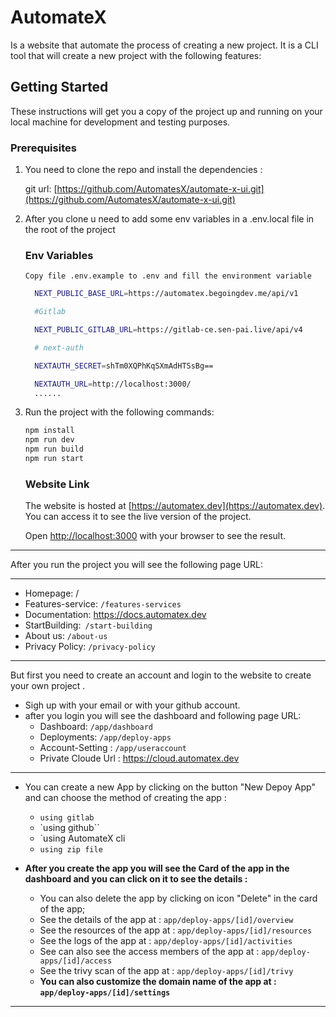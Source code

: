 # AutomateX

Is a website that automate the process of creating a new project. It is a CLI tool that will create a new project with
the following features:

## Getting Started

These instructions will get you a copy of the project up and running on your local machine for development and testing
purposes.

### Prerequisites

1. You need to clone the repo and install the dependencies :

   git url: [https://github.com/AutomatesX/automate-x-ui.git](https://github.com/AutomatesX/automate-x-ui.git)


2. After you clone u need to add some env variables in a .env.local file in the root of the project
   ### Env Variables
       Copy file .env.example to .env and fill the environment variable
    ```bash
      NEXT_PUBLIC_BASE_URL=https://automatex.begoingdev.me/api/v1

      #Gitlab
   
      NEXT_PUBLIC_GITLAB_URL=https://gitlab-ce.sen-pai.live/api/v4
   
      # next-auth
   
      NEXTAUTH_SECRET=shTm0XQPhKqSXmAdHTSsBg==
   
      NEXTAUTH_URL=http://localhost:3000/
      ......
3. Run the project with the following commands:

   ```bash
   npm install 
   npm run dev
   npm run build
   npm run start
   ```

   ### Website Link
   
   The website is hosted at [https://automatex.dev](https://automatex.dev). You can access it to see the live version of
   the project.
   
   Open [http://localhost:3000](http://localhost:3000) with your browser to see the result.

---

 After you run the project you will see the following page URL:

---
   - Homepage: /
   - Features-service: `/features-services`
   - Documentation: https://docs.automatex.dev
   - StartBuilding:` /start-building`
   - About us: `/about-us`
   - Privacy Policy: `/privacy-policy`

---

 But first you need to create an account and login to the website
to create your own project .

- Sigh up with your email or with your github account.
- after you login you will see the dashboard and following page URL: 
  *  Dashboard: `/app/dashboard`
  *  Deployments: `/app/deploy-apps`
  *  Account-Setting : `/app/useraccount`
  *  Private Cloude Url : https://cloud.automatex.dev

---
- You can create a new App by clicking on the button "New Depoy App" and can choose the method of creating the app :
  * `using gitlab`
  * `using github``
  * `using AutomateX cli
  * `using zip file`

- **After you create the app you will see the Card of the app in the dashboard and you can click on it to see the details :**
  - You can also delete the app by clicking on icon "Delete" in the card of the app;
  - See the details of the app at : `app/deploy-apps/[id]/overview`
  - See the resources of the app at : `app/deploy-apps/[id]/resources`
  - See the logs of the app at : `app/deploy-apps/[id]/activities`
  - See can also see the access members of the app at : `app/deploy-apps/[id]/access`
  - See the trivy scan of the app at : `app/deploy-apps/[id]/trivy`
  - **You can also customize the domain name of the app at : `app/deploy-apps/[id]/settings`**
---




   